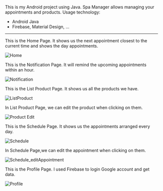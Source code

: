 This is my Android project using Java. Spa Manager allows managing your appointments and products.
Usage technology:
- Android Java
- Firebase, Material Design, ...
---------------------------------------------------
This is the Home Page. It shows us the next appointment closest to the current time and shows the day appointments.

![Home](https://user-images.githubusercontent.com/126595354/222153413-c144d037-ba22-4095-9936-48e87fee6f47.jpg)

This is the Notification Page. It will remind the upcoming appointments within an hour.

![Notification](https://user-images.githubusercontent.com/126595354/222155232-8274c2fe-ad92-446d-9ee1-25e7b1bd9572.jpg)


This is the List Product Page. It shows us all the products we have.

![ListProduct](https://user-images.githubusercontent.com/126595354/222164167-00b9f3b5-b606-4637-8be7-fd09a5e36154.jpg)

In List Product Page, we can edit the product when clicking on them.


![Product Edit](https://user-images.githubusercontent.com/126595354/222420121-b9559c01-984f-4d3c-ba85-744f659e484f.jpg)


This is the Schedule Page. It shows us the appointments arranged every day.

![Schedule](https://user-images.githubusercontent.com/126595354/222153981-41c0705c-4203-4b8e-8733-5af5f0bd1183.jpg)

In Schedule Page,we can edit the appointment when clicking on them.

![Schedule_editAppointment](https://user-images.githubusercontent.com/126595354/222154525-77729817-fe58-4471-816f-c819c540e34f.jpg)

This is the Profile Page. I used Firebase to login Google account and get data.

![Profile](https://user-images.githubusercontent.com/126595354/222166397-a0d1c89b-bc42-451d-bd94-d30a5a230e4a.jpg)
